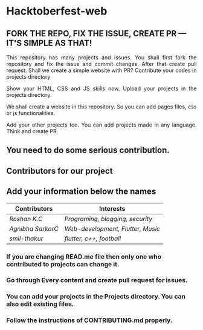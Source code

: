 # Hacktoberfest-web
## FORK THE REPO, FIX THE ISSUE, CREATE PR — IT'S SIMPLE AS THAT!

<p align="justify">This repository has many projects and issues. You shall first fork the repository and fix the issue and commit changes. After that create pull request. Shall we create a simple website with PR? Contribute your codes in projects directory</p>
<p align ="justify">Show your HTML, CSS and JS skills now. Upload your projects in the projects directory.</p>
<p align ="justify">We shall create a website in this repository. So you can add pages files, css or js functionalities. </p>
  <p align ="justify">Add your other projects too. You can add projects made in any language. Think and create PR.</p>

## You need to do some serious contribution. 

## Contributors for our project

## Add your information below the names

| Contributors                                           | Interests              |
| ------------------------------------------------------ | ---------------------- |
| _Roshan K.C_                                           | _Programing, blogging, security_|
| _Agnibha SarkarC_                                           | _Web-development, Flutter, Music_|
| _smil-thakur_                                           | _flutter, c++, football_|


### If you are changing READ.me file then only one who contributed to projects can change it.

### Go through Every content and create pull request for issues.

### You can add your projects in the Projects directory. You can also edit existing files. 
### Follow the instructions of CONTRIBUTING.md properly.
